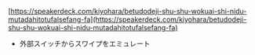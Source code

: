 
[https://speakerdeck.com/kiyohara/betudodeji-shu-shu-wokuai-shi-nidu-mutadahitotufalsefang-fa](https://speakerdeck.com/kiyohara/betudodeji-shu-shu-wokuai-shi-nidu-mutadahitotufalsefang-fa)
- 外部スイッチからスワイプをエミュレート